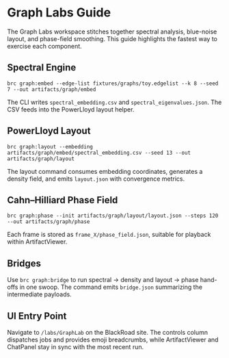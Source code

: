# Graph Labs Guide

The Graph Labs workspace stitches together spectral analysis, blue-noise layout, and phase-field smoothing. This guide highlights the fastest way to exercise each component.

## Spectral Engine

```
brc graph:embed --edge-list fixtures/graphs/toy.edgelist --k 8 --seed 7 --out artifacts/graph/embed
```

The CLI writes `spectral_embedding.csv` and `spectral_eigenvalues.json`. The CSV feeds into the PowerLloyd layout helper.

## PowerLloyd Layout

```
brc graph:layout --embedding artifacts/graph/embed/spectral_embedding.csv --seed 13 --out artifacts/graph/layout
```

The layout command consumes embedding coordinates, generates a density field, and emits `layout.json` with convergence metrics.

## Cahn–Hilliard Phase Field

```
brc graph:phase --init artifacts/graph/layout/layout.json --steps 120 --out artifacts/graph/phase
```

Each frame is stored as `frame_X/phase_field.json`, suitable for playback within ArtifactViewer.

## Bridges

Use `brc graph:bridge` to run spectral → density and layout → phase hand-offs in one swoop. The command emits `bridge.json` summarizing the intermediate payloads.

## UI Entry Point

Navigate to `/labs/GraphLab` on the BlackRoad site. The controls column dispatches jobs and provides emoji breadcrumbs, while ArtifactViewer and ChatPanel stay in sync with the most recent run.
